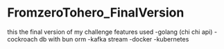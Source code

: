 # FromzeroTohero_FinalVersion
this the final version of my challenge
features used 
-golang (chi chi api)
-cockroach db with bun orm
-kafka stream
-docker
-kubernetes